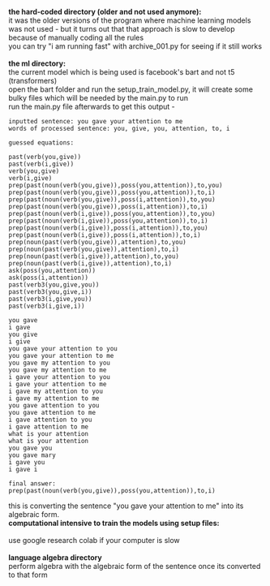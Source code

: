 <b> the hard-coded directory (older and not used anymore): </b> <br>
it was the older versions of the program where machine learning models was not used - but it turns out that that approach is slow to develop because of manually coding all the rules <br>
you can try "i am running fast" with archive_001.py for seeing if it still works <br>
<br>
<b> the ml directory: </b> <br>
the current model which is being used is facebook's bart and not t5 (transformers) <br>
open the bart folder and run the setup_train_model.py, it will create some bulky files which will be needed by the main.py to run <br>
run the main.py file afterwards to get this output - <br>
```
inputted sentence: you gave your attention to me
words of processed sentence: you, give, you, attention, to, i

guessed equations:

past(verb(you,give))
past(verb(i,give))
verb(you,give)
verb(i,give)
prep(past(noun(verb(you,give)),poss(you,attention)),to,you)
prep(past(noun(verb(you,give)),poss(you,attention)),to,i)
prep(past(noun(verb(you,give)),poss(i,attention)),to,you)
prep(past(noun(verb(you,give)),poss(i,attention)),to,i)
prep(past(noun(verb(i,give)),poss(you,attention)),to,you)
prep(past(noun(verb(i,give)),poss(you,attention)),to,i)
prep(past(noun(verb(i,give)),poss(i,attention)),to,you)
prep(past(noun(verb(i,give)),poss(i,attention)),to,i)
prep(noun(past(verb(you,give)),attention),to,you)
prep(noun(past(verb(you,give)),attention),to,i)
prep(noun(past(verb(i,give)),attention),to,you)
prep(noun(past(verb(i,give)),attention),to,i)
ask(poss(you,attention))
ask(poss(i,attention))
past(verb3(you,give,you))
past(verb3(you,give,i))
past(verb3(i,give,you))
past(verb3(i,give,i))

you gave
i gave
you give
i give
you gave your attention to you
you gave your attention to me
you gave my attention to you
you gave my attention to me
i gave your attention to you
i gave your attention to me
i gave my attention to you
i gave my attention to me
you gave attention to you
you gave attention to me
i gave attention to you
i gave attention to me
what is your attention
what is your attention
you gave you
you gave mary
i gave you
i gave i

final answer: 
prep(past(noun(verb(you,give)),poss(you,attention)),to,i)
```
this is converting the sentence "you gave your attention to me" into its algebraic form. <br>
<b> computational intensive to train the models using setup files: </b> <br>
<br>
use google research colab if your computer is slow <br> <br>
<b> language algebra directory </b> <br>
perform algebra with the algebraic form of the sentence once its converted to that form
